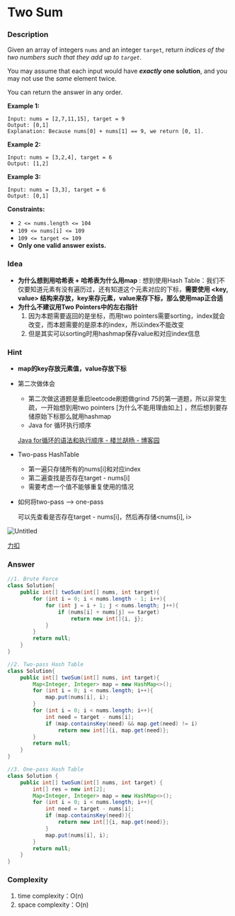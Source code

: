 # Two Sum

### Description

Given an array of integers `nums` and an integer `target`, return *indices of the two numbers such that they add up to `target`*.

You may assume that each input would have ***exactly* one solution**, and you may not use the *same* element twice.

You can return the answer in any order.

**Example 1:**

```
Input: nums = [2,7,11,15], target = 9
Output: [0,1]
Explanation: Because nums[0] + nums[1] == 9, we return [0, 1].
```

**Example 2:**

```
Input: nums = [3,2,4], target = 6
Output: [1,2]
```

**Example 3:**

```
Input: nums = [3,3], target = 6
Output: [0,1]
```

**Constraints:**

- `2 <= nums.length <= 104`
- `109 <= nums[i] <= 109`
- `109 <= target <= 109`
- **Only one valid answer exists.**

### Idea

- **为什么想到用哈希表 + 哈希表为什么用map** : 想到使用Hash Table：我们不仅要知道元素有没有遍历过，还有知道这个元素对应的下标，**需要使用 <key, value> 结构来存放，key来存元素，value来存下标，那么使用map正合适**
- **为什么不建议用Two Pointers中的左右指针**
    1. 因为本题需要返回的是坐标，而用two pointers需要sorting，index就会改变，而本题需要的是原本的index，所以index不能改变
    2. 但是其实可以sorting时用hashmap保存value和对应index信息

### Hint

- **map的key存放元素值，value存放下标**
- 第二次做体会
    - 第二次做这道题是重启leetcode刷题做grind 75的第一道题，所以非常生疏，一开始想到用two pointers [为什么不能用理由如上] ，然后想到要存储原始下标那么就用hashmap
    - Java for 循环执行顺序
    
    [Java for循环的语法和执行顺序 - 楼兰胡杨 - 博客园](https://www.cnblogs.com/east7/p/11665148.html)
    
- Two-pass HashTable
    - 第一遍只存储所有的nums[i]和对应index
    - 第二遍查找是否存在target - nums[i]
    - 需要考虑一个值不能够重复使用的情况
- 如何将two-pass —> one-pass
    
    可以先查看是否存在target - nums[i]，然后再存储<nums[i], i>
    

![Untitled](Two%20Sum%208a76ee2396374c13b81eff2bb8ca2d98/Untitled.png)

[力扣](https://leetcode.cn/problems/two-sum/solution/dong-hua-cong-liang-shu-zhi-he-zhong-wo-0yvmj/)

### Answer

```java
//1. Brute Force
class Solution{
    public int[] twoSum(int[] nums, int target){
        for (int i = 0; i < nums.length - 1; i++){
            for (int j = i + 1; j < nums.length; j++){
                if (nums[i] + nums[j] == target)
                    return new int[]{i, j};
            }
        }
        return null;
    }
}

//2. Two-pass Hash Table
class Solution{
    public int[] twoSum(int[] nums, int target){
        Map<Integer, Integer> map = new HashMap<>();
        for (int i = 0; i < nums.length; i++){
            map.put(nums[i], i);
        }
        for (int i = 0; i < nums.length; i++){
            int need = target - nums[i];
            if (map.containsKey(need) && map.get(need) != i)
                return new int[]{i, map.get(need)};
        }
        return null;
    }
}

//3. One-pass Hash Table
class Solution {
    public int[] twoSum(int[] nums, int target) {
        int[] res = new int[2];
        Map<Integer, Integer> map = new HashMap<>();
        for (int i = 0; i < nums.length; i++){
            int need = target - nums[i];
            if (map.containsKey(need)){
                return new int[]{i, map.get(need)};
            }
            map.put(nums[i], i);
        }
        return null;
    }
}
```

### Complexity

1. time complexity：O(n)
2. space complexity：O(n)